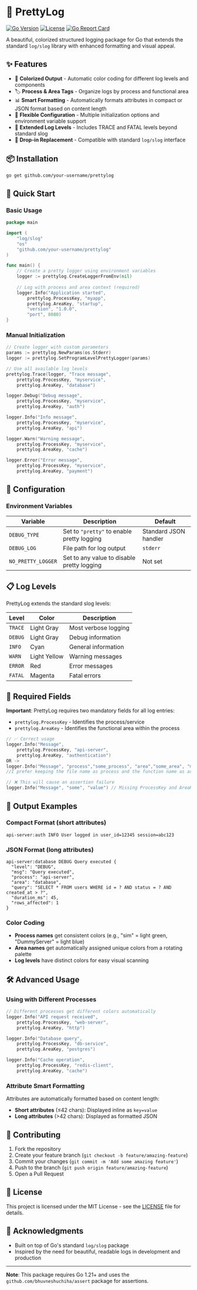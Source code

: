 # 🎨 PrettyLog

[![Go Version](https://img.shields.io/badge/go-%3E%3D1.21-blue.svg)](https://golang.org/)
[![License](https://img.shields.io/badge/license-MIT-green.svg)](LICENSE)
[![Go Report Card](https://goreportcard.com/badge/github.com/your-username/prettylog)](https://goreportcard.com/report/github.com/your-username/prettylog)

A beautiful, colorized structured logging package for Go that extends the standard `log/slog` library with enhanced formatting and visual appeal.

## ✨ Features

- 🎨 **Colorized Output** - Automatic color coding for different log levels and components
- 🏷️ **Process & Area Tags** - Organize logs by process and functional area  
- 📊 **Smart Formatting** - Automatically formats attributes in compact or JSON format based on content length
- 🔧 **Flexible Configuration** - Multiple initialization options and environment variable support
- 📝 **Extended Log Levels** - Includes TRACE and FATAL levels beyond standard slog
- 🚀 **Drop-in Replacement** - Compatible with standard `log/slog` interface

## 📦 Installation

```bash
go get github.com/your-username/prettylog
```

## 🚀 Quick Start

### Basic Usage

```go
package main

import (
    "log/slog"
    "os"
    "github.com/your-username/prettylog"
)

func main() {
    // Create a pretty logger using environment variables
    logger := prettylog.CreateLoggerFromEnv(nil)
    
    // Log with process and area context (required)
    logger.Info("Application started", 
        prettylog.ProcessKey, "myapp",
        prettylog.AreaKey, "startup",
        "version", "1.0.0",
        "port", 8080)
}
```

### Manual Initialization

```go
// Create logger with custom parameters
params := prettylog.NewParams(os.Stderr)
logger := prettylog.SetProgramLevelPrettyLogger(params)

// Use all available log levels
prettylog.Trace(logger, "Trace message", 
    prettylog.ProcessKey, "myservice",
    prettylog.AreaKey, "database")

logger.Debug("Debug message",
    prettylog.ProcessKey, "myservice", 
    prettylog.AreaKey, "auth")

logger.Info("Info message",
    prettylog.ProcessKey, "myservice",
    prettylog.AreaKey, "api")

logger.Warn("Warning message",
    prettylog.ProcessKey, "myservice",
    prettylog.AreaKey, "cache")

logger.Error("Error message",
    prettylog.ProcessKey, "myservice", 
    prettylog.AreaKey, "payment")
```

## 🔧 Configuration

### Environment Variables

| Variable | Description | Default |
|----------|-------------|---------|
| `DEBUG_TYPE` | Set to `"pretty"` to enable pretty logging | Standard JSON handler |
| `DEBUG_LOG` | File path for log output | `stderr` |
| `NO_PRETTY_LOGGER` | Set to any value to disable pretty logging | Not set |


## 📋 Log Levels

PrettyLog extends the standard slog levels:

| Level | Color | Description |
|-------|-------|-------------|
| `TRACE` | Light Gray | Most verbose logging |
| `DEBUG` | Light Gray | Debug information |
| `INFO` | Cyan | General information |
| `WARN` | Light Yellow | Warning messages |
| `ERROR` | Red | Error messages |
| `FATAL` | Magenta | Fatal errors |

## 📝 Required Fields

**Important**: PrettyLog requires two mandatory fields for all log entries:

- `prettylog.ProcessKey` - Identifies the process/service
- `prettylog.AreaKey` - Identifies the functional area within the process

```go
// ✅ Correct usage
logger.Info("Message", 
    prettylog.ProcessKey, "api-server",
    prettylog.AreaKey, "authentication")
OR ->
logger.Info("Message", "process","some_process", "area","some_area", "metadata/port/err)
//I prefer keeping the file name as process and the function name as area for better log tracing.

// ❌ This will cause an assertion failure
logger.Info("Message", "some", "value") // Missing ProcessKey and AreaKey
```

## 🎨 Output Examples

### Compact Format (short attributes)
```
api-server:auth INFO User logged in user_id=12345 session=abc123
```

### JSON Format (long attributes)
```
api-server:database DEBUG Query executed {
  "level": "DEBUG",
  "msg": "Query executed",
  "process": "api-server",
  "area": "database", 
  "query": "SELECT * FROM users WHERE id = ? AND status = ? AND created_at > ?",
  "duration_ms": 45,
  "rows_affected": 1
}
```

### Color Coding
- **Process names** get consistent colors (e.g., "sim" = light green, "DummyServer" = light blue)
- **Area names** get automatically assigned unique colors from a rotating palette
- **Log levels** have distinct colors for easy visual scanning

## 🛠️ Advanced Usage

### Using with Different Processes

```go
// Different processes get different colors automatically
logger.Info("API request received",
    prettylog.ProcessKey, "web-server",
    prettylog.AreaKey, "http")

logger.Info("Database query",
    prettylog.ProcessKey, "db-service", 
    prettylog.AreaKey, "postgres")

logger.Info("Cache operation",
    prettylog.ProcessKey, "redis-client",
    prettylog.AreaKey, "cache")
```

### Attribute Smart Formatting

Attributes are automatically formatted based on content length:
- **Short attributes** (≤42 chars): Displayed inline as `key=value`
- **Long attributes** (>42 chars): Displayed as formatted JSON

## 🤝 Contributing

1. Fork the repository
2. Create your feature branch (`git checkout -b feature/amazing-feature`)
3. Commit your changes (`git commit -m 'Add some amazing feature'`)
4. Push to the branch (`git push origin feature/amazing-feature`)
5. Open a Pull Request

## 📄 License

This project is licensed under the MIT License - see the [LICENSE](LICENSE) file for details.

## 🙏 Acknowledgments

- Built on top of Go's standard `log/slog` package
- Inspired by the need for beautiful, readable logs in development and production

---

**Note**: This package requires Go 1.21+ and uses the `github.com/bhuvneshuchiha/assert` package for assertions.
